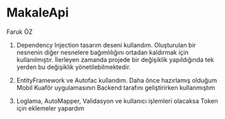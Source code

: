 # MakaleApi
Faruk ÖZ

1) Dependency Injection tasarım deseni kullandım. Oluşturulan bir nesnenin diğer nesnelere bağımlılığını ortadan kaldırmak için kullanılmıştır.
İlerleyen zamanda projede bir değişiklik yapıldığında tek yerden bu değişiklik yönetilebilmektedir.

2) EntityFramework ve Autofac kullandım. Daha önce hazırlamış olduğum Mobil Kuaför uygulamasının Backend tarafını geliştirirken kullanmıştım

3) Loglama, AutoMapper, Validasyon ve kullanıcı işlemleri olacaksa Token için eklemeler yapardım